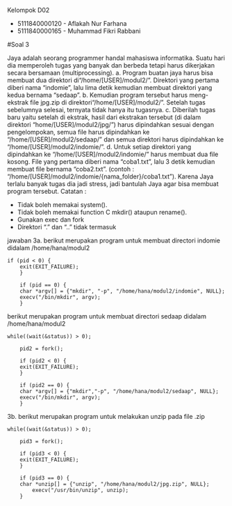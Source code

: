 Kelompok D02
- 5111840000120	-	Aflakah Nur Farhana
- 5111840000165	-	Muhammad Fikri Rabbani

#Soal 3

Jaya adalah seorang programmer handal mahasiswa informatika. Suatu hari dia
memperoleh tugas yang banyak dan berbeda tetapi harus dikerjakan secara bersamaan
(multiprocessing).
a. Program buatan jaya harus bisa membuat dua direktori di“/home/[USER]/modul2/”. Direktori yang pertama diberi nama “indomie”, lalu lima detik kemudian membuat direktori yang kedua bernama “sedaap”.
b. Kemudian program tersebut harus meng-ekstrak file jpg.zip di direktori“/home/[USER]/modul2/”. Setelah tugas sebelumnya selesai, ternyata tidak hanya itu tugasnya.
c. Diberilah tugas baru yaitu setelah di ekstrak, hasil dari ekstrakan tersebut (di dalam direktori “home/[USER]/modul2/jpg/”) harus dipindahkan sesuai dengan pengelompokan, semua file harus dipindahkan ke “/home/[USER]/modul2/sedaap/” dan semua direktori harus dipindahkan ke “/home/[USER]/modul2/indomie/”.
d. Untuk setiap direktori yang dipindahkan ke “/home/[USER]/modul2/indomie/” harus membuat dua file kosong. File yang pertama diberi nama “coba1.txt”, lalu 3 detik kemudian membuat file bernama “coba2.txt”. (contoh : “/home/[USER]/modul2/indomie/{nama_folder}/coba1.txt”).
Karena Jaya terlalu banyak tugas dia jadi stress, jadi bantulah Jaya agar bisa membuat
program tersebut.
Catatan :
- Tidak boleh memakai system().
- Tidak boleh memakai function C mkdir() ataupun rename().
- Gunakan exec dan fork
- Direktori “.” dan “..” tidak termasuk

jawaban
3a. 
berikut merupakan program untuk membuat directori indomie didalam /home/hana/modul2 
```
if (pid < 0) {
	exit(EXIT_FAILURE); 
	}

	if (pid == 0) {
	char *argv[] = {"mkdir", "-p", "/home/hana/modul2/indomie", NULL};
	execv("/bin/mkdir", argv);	
	}
```
  
 berikut merupakan program untuk membuat directori sedaap didalam /home/hana/modul2 
 
```
while((wait(&status)) > 0);

	pid2 = fork();
  
	if (pid2 < 0) {
	exit(EXIT_FAILURE);
	}

	if (pid2 == 0) {
	char *argv[] = {"mkdir","-p", "/home/hana/modul2/sedaap", NULL};
	execv("/bin/mkdir", argv);
	}
```
3b.
berikut merupakan program untuk melakukan unzip pada file .zip
```
while((wait(&status)) > 0);
	
	pid3 = fork();
  
	if (pid3 < 0) {
	exit(EXIT_FAILURE); 
  	}

	if (pid3 == 0) {
	char *unzip[] = {"unzip", "/home/hana/modul2/jpg.zip", NULL};
     	execv("/usr/bin/unzip", unzip);
	}
  ```

